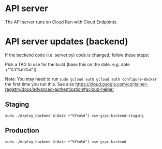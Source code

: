 # API server

The API server runs on Cloud Run with Cloud Endpoints.

# API server updates (backend)

If the backend code (i.e. server.py) code is changed, follow these steps:

Pick a TAG to use for the build (base this on the date. e.g. date +"%Y%m%d")).

Note: You may need to run `sudo gcloud auth gcloud auth configure-docker` the
first time you run this. See also
https://cloud.google.com/container-registry/docs/advanced-authentication#gcloud-helper

## Staging

```
sudo ./deploy_backend $(date +"%Y%m%d") osv-grpc-backend-staging
```

## Production

```
sudo ./deploy_backend $(date +"%Y%m%d") osv-grpc-backend
```
